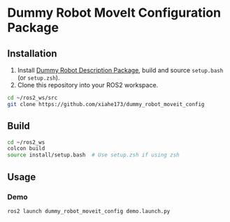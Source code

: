 # Dummy Robot MoveIt Configuration Package

## Installation

1. Install [Dummy Robot Description Package](https://github.com/aod321/dummy_robot_description), build and source `setup.bash` \(or `setup.zsh`\).
2. Clone this repository into your ROS2 workspace.
```bash
cd ~/ros2_ws/src
git clone https://github.com/xiahe173/dummy_robot_moveit_config
```

## Build 
```bash
cd ~/ros2_ws
colcon build
source install/setup.bash  # Use setup.zsh if using zsh
```

## Usage

### Demo
```bash
ros2 launch dummy_robot_moveit_config demo.launch.py
```

